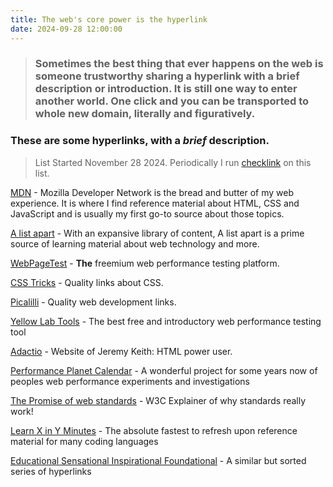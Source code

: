 ```yaml
---
title: The web's core power is the hyperlink
date: 2024-09-28 12:00:00
---
```


> ### Sometimes the best thing that ever happens on the web is someone trustworthy sharing a hyperlink with a brief description or introduction. It is still one way to enter another world. One click and you can be transported to whole new domain, literally and figuratively.

### These are some hyperlinks, with a *brief* description.

> List Started November 28 2024. Periodically I run [checklink](https://validator.w3.org/checklink) on this list. 

[MDN](https://developer.mozilla.org/en-US/) - Mozilla Developer Network is the bread and butter of my web experience. It is where I find reference material about HTML, CSS and JavaScript and is usually my first go-to source about those topics.

[A list apart](https://alistapart.com/) - With an expansive library of content, A list apart is a prime source of learning material about web technology and more.

[WebPageTest](https://www.webpagetest.org/) - **The** freemium web performance testing platform.

[CSS Tricks](https://css-tricks.com/) - Quality links about CSS.

[Picalilli](https://piccalil.li/) - Quality web development links.

[Yellow Lab Tools](https://yellowlab.tools/) - The best free and introductory web performance testing tool

[Adactio](https://adactio.com/) - Website of Jeremy Keith: HTML power user.

[Performance Planet Calendar](https://calendar.perfplanet.com/) - A wonderful project for some years now of peoples web performance experiments and investigations

[The Promise of web standards](https://www.w3.org/standards/) - W3C Explainer of why standards really work!

[Learn X in Y Minutes](https://learnxinyminutes.com/) - The absolute fastest to refresh upon reference material for many coding languages

[Educational Sensational Inspirational Foundational](https://esif.dev/) - A similar but sorted series of hyperlinks